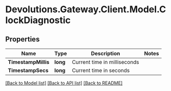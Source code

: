 # Devolutions.Gateway.Client.Model.ClockDiagnostic

## Properties

Name | Type | Description | Notes
------------ | ------------- | ------------- | -------------
**TimestampMillis** | **long** | Current time in milliseconds | 
**TimestampSecs** | **long** | Current time in seconds | 

[[Back to Model list]](../README.md#documentation-for-models) [[Back to API list]](../README.md#documentation-for-api-endpoints) [[Back to README]](../README.md)

